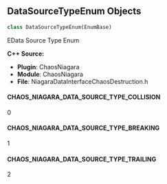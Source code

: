 ## DataSourceTypeEnum Objects

```python
class DataSourceTypeEnum(EnumBase)
```

EData Source Type Enum

**C++ Source:**

- **Plugin**: ChaosNiagara
- **Module**: ChaosNiagara
- **File**: NiagaraDataInterfaceChaosDestruction.h

<a id="unreal.DataSourceTypeEnum.CHAOS_NIAGARA_DATA_SOURCE_TYPE_COLLISION"></a>

#### CHAOS_NIAGARA_DATA_SOURCE_TYPE_COLLISION

0

<a id="unreal.DataSourceTypeEnum.CHAOS_NIAGARA_DATA_SOURCE_TYPE_BREAKING"></a>

#### CHAOS_NIAGARA_DATA_SOURCE_TYPE_BREAKING

1

<a id="unreal.DataSourceTypeEnum.CHAOS_NIAGARA_DATA_SOURCE_TYPE_TRAILING"></a>

#### CHAOS_NIAGARA_DATA_SOURCE_TYPE_TRAILING

2

<a id="unreal.LocationFilteringModeEnum"></a>